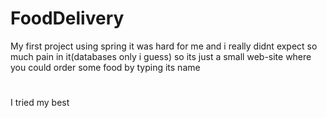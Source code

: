 # FoodDelivery
My first project using spring
it was hard for me and i really didnt expect so much pain in it(databases only i guess) so its just a small web-site where you could order some food by typing its name
# 
I tried my best
